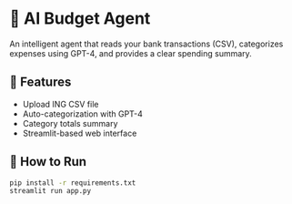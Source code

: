# 🧠 AI Budget Agent

An intelligent agent that reads your bank transactions (CSV), categorizes expenses using GPT-4, and provides a clear spending summary.

## 🔧 Features

- Upload ING CSV file
- Auto-categorization with GPT-4
- Category totals summary
- Streamlit-based web interface

## 🚀 How to Run

```bash
pip install -r requirements.txt
streamlit run app.py